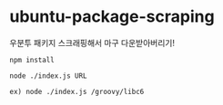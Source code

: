 # ubuntu-package-scraping
우분투 패키지 스크래핑해서 마구 다운받아버리기!

```
npm install

node ./index.js URL

ex) node ./index.js /groovy/libc6
```
